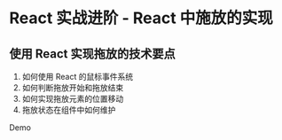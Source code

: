 # React 实战进阶 - React 中施放的实现

## 使用 React 实现拖放的技术要点

1. 如何使用 React 的鼠标事件系统
2. 如何判断拖放开始和拖放结束
3. 如何实现拖放元素的位置移动
4. 拖放状态在组件中如何维护

Demo
